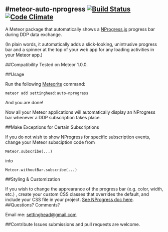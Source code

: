 #meteor-auto-nprogress [![Build Status](https://travis-ci.org/settinghead/meteor-auto-nprogress.png?branch=master)](https://travis-ci.org/settinghead/meteor-auto-nprogress) [![Code Climate](https://codeclimate.com/github/settinghead/meteor-auto-nprogress.png)](https://codeclimate.com/github/settinghead/meteor-auto-nprogress)
--------------------------

A Meteor package that automatically shows a [NProgress.js](http://ricostacruz.com/nprogress/) progress bar during DDP data exchange.

(In plain words, it automatically adds a slick-looking, unintrusive progress bar and a spinner at the top of your web app for any loading activities in your Meteor app.)

##Compatibility
Tested on Meteor 1.0.0.

##Usage

Run the following [Meteorite](https://github.com/oortcloud/meteorite) command:

    meteor add settinghead:auto-nprogress


And you are done!

Now all your Meteor applications will automatically display an NProgress bar whenever a DDP subscription takes place.

##Make Exceptions for Certain Subscriptions

If you do not wish to show NProgress for specific subscription events, change your Meteor subsciption code from

    Meteor.subscribe(...)

into

    Meteor.withoutBar.subscribe(...)

##Styling & Customization

If you wish to change the apprearance of the progress bar (e.g. color, width, etc.) , create your custom CSS classes that overrides the default, and include your CSS file in your project. [See NProgress doc here](https://github.com/rstacruz/nprogress/#customization).
##Questions? Comments?

Email me: <settinghead@gmail.com>

##Contribute
Issues submissions and pull requests are welcome.
